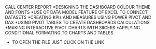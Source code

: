 CALL CENTER REPORT
*DESIGNING THE DASHBOARD COLOUR THEME AND FONTS
*USE OF DATA MODEL FEATURE OF EXCEL TO CONNECT DATASETS
*CREATING KPIs AND MEASURES USING POWER PIVOT AND DAX
*USING PIVOT TABLES TO CREATE DASHBOARDS CALCULATIONS
*MAKING INTERACTIVE PIVOT CHARTS WITH SIICERS
*APPLYING CONDITIONAL FORMATING TO CHARTS AND TABLES
* TO OPEN THE FILE JUST CLICK ON THE LINK
